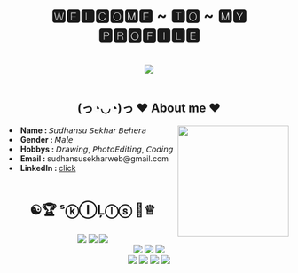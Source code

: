 <!DOCTYPE html>
<body>
<h1 align="center">🆆🅴🅻🅲🅾🅼🅴 ~ 🆃🅾 ~ 🅼🆈 🅿🆁🅾🅵🅸🅻🅴</h1>
<br>
<div align="center">
    <img src="https://media4.giphy.com/media/RbDKaczqWovIugyJmW/giphy.gif?cid=ecf05e47sm25pbo35xcon2xodnfzszmj9si4o82vk731x2vh&rid=giphy.gif&ct=g">
</div>
<br>
<div>
    <h2 align="center"> (っ◔◡◔)っ ♥ About me ♥ </h2>
    <img style="height:200px" src="https://media3.giphy.com/media/i4MAH84pqe2m2aVojc/giphy.gif?cid=790b76115c50ff355bcd6372b4a4b231195ffa6e196a3cd7&rid=giphy.gif&ct=g" align="right"> 
    <li>
        <b>Name : </b>𝘚𝘶𝘥𝘩𝘢𝘯𝘴𝘶 𝘚𝘦𝘬𝘩𝘢𝘳 𝘉𝘦𝘩𝘦𝘳𝘢</li>
    </li>
    <li>
        <b>Gender : </b> 𝘔𝘢𝘭𝘦
    </li>
    <li>
        <b> Hobbys : </b> 𝘋𝘳𝘢𝘸𝘪𝘯𝘨, 𝘗𝘩𝘰𝘵𝘰𝘌𝘥𝘪𝘵𝘪𝘯𝘨, 𝘊𝘰𝘥𝘪𝘯𝘨
    </li>
    <li>
        <b>Email : </b> sudhansusekharweb@gmail.com
    </li>
    <li>
        <b>LinkedIn : </b> <a href="https://www.linkdinn.com/in/sudhansu-sekhar-behera-972210249">click</a>
    </li>
</div>
<br>
<div>
    <h2 align="center" style="font-size: 24px"> ☯🏆  ˢⓚⒾĻⓛⓢ  🎯♕</h2>
    <p>
        <!-- <img src="http://mathematica.stackexchange.com/questions/20557/playing-with-matrix..." align="right"> -->
</div>
<div>
    <p align="center" ><img src="https://img.shields.io/badge/adobe%20photoshop%20-%2331A8FF.svg?&style=for-the-badge&logo=adobe%20photoshop&logoColor=white"/> <img src="https://img.shields.io/badge/html5%20-%23E34F26.svg?&style=for-the-badge&logo=html5&logoColor=white"/> <img src="https://img.shields.io/badge/css3%20-%231572B6.svg?&style=for-the-badge&logo=css3&logoColor=white"/><br>
         <img src="https://img.shields.io/badge/node.js%20-%2343853D.svg?&style=for-the-badge&logo=node.js&logoColor=white"/> <img src="https://img.shields.io/badge/javascript%20-%23323330.svg?&style=for-the-badge&logo=javascript&logoColor=%23F7DF1E"/> <img src="https://img.shields.io/badge/git%20-%23F05033.svg?&style=for-the-badge&logo=git&logoColor=white"/> <br>
         <img src="https://img.shields.io/badge/VSCode-0078D4?style=for-the-badge&logo=visual%20studio%20code&logoColor=white">
<img src="https://img.shields.io/badge/Python-3776AB?style=for-the-badge&logo=python&logoColor=white">
<img src="https://img.shields.io/badge/json-5E5C5C?style=for-the-badge&logo=json&logoColor=white">
<img src="https://img.shields.io/badge/jQuery-0769AD?style=for-the-badge&logo=jquery&logoColor=white"><br>
    </p>
    <br>
    
</div>
<br>

</body>
